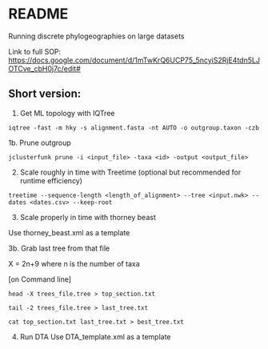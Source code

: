 # README

Running discrete phylogeographies on large datasets

Link to full SOP: https://docs.google.com/document/d/1mTwKrQ6UCP75_5ncyiS2RjE4tdn5LJOTCve_cbH0j7c/edit#

## Short version:

1. Get ML topology with IQTree

`iqtree -fast -m hky -s alignment.fasta -nt AUTO -o outgroup.taxon -czb`

1b. Prune outgroup

`jclusterfunk prune -i <input_file> -taxa <id> -output <output_file>`


2. Scale roughly in time with Treetime (optional but recommended for runtime efficiency)

`treetime --sequence-length <length_of_alignment> --tree <input.nwk> --dates <dates.csv> --keep-root `

3. Scale properly in time with thorney beast 

Use thorney_beast.xml as a template

3b. Grab last tree from that file

X = 2n+9 where n is the number of taxa

[on Command line]

~~~
head -X trees_file.tree > top_section.txt

tail -2 trees_file.tree > last_tree.txt

cat top_section.txt last_tree.txt > best_tree.txt
~~~

4. Run DTA
Use DTA_template.xml as a template



